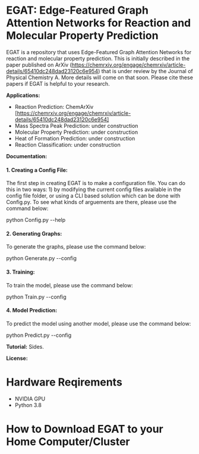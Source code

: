 # EGAT: Edge-Featured Graph Attention Networks for Reaction and Molecular Property Prediction

EGAT is a repository that uses Edge-Featured Graph Attention Networks for reaction and molecular property prediction. This is initially described in the paper published on ArXiv (https://chemrxiv.org/engage/chemrxiv/article-details/65410dc248dad23120c6e954) that is under review by the Journal of Physical Chemistry A. More details will come on that soon. Please cite these papers if EGAT is helpful to your research.

**Applications:**
 - Reaction Prediction: ChemArXiv [https://chemrxiv.org/engage/chemrxiv/article-details/65410dc248dad23120c6e954]
 - Mass Spectra Peak Prediction: under construction
 - Molecular Property Prediction: under construction
 - Heat of Formation Prediction: under construction
 - Reaction Classification: under construction

**Documentation:** 

#### 1. Creating a Config File:

The first step in creating EGAT is to make a configuration file. You can do this in two ways: 1) by modifying the current config files available in the config file folder, or using a CLI based solution which can be done with Config.py. To see what kinds of arguements are there, please use the command below:

python Config.py --help

#### 2. Generating Graphs:

To generate the graphs, please use the command below:

python Generate.py --config 

#### 3. Training:

To train the model, please use the command below:

python Train.py --config 

#### 4. Model Prediction:

To predict the model using another model, please use the command below:

python Predict.py --config 

**Tutorial:** Sides. 

**License:** 

# Hardware Reqirements 

- NVIDIA GPU
- Python 3.8

# How to Download EGAT to your Home Computer/Cluster














